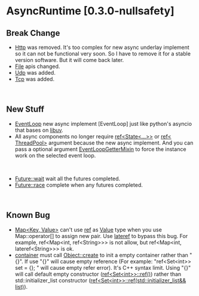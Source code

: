 # AsyncRuntime [0.3.0-nullsafety]

## Break Change

- [Http](include/async_runtime/fundamental/) was removed. It's too complex for new async underlay implement so it can not be functional very soon. So I have to remove it for a stable version software. But it will come back later.
- [File](include/async_runtime/fundamental/file.h) apis changed.
- [Udp](include/async_runtime/io/udp.h) was added.
- [Tcp](include/async_runtime/io/tcp.h) was added.

<br/>

## New Stuff

- [EventLoop](include/async_runtime/fundamental/event_loop.h) new async implement [EventLoop] just like python's asyncio that bases on [libuv](vendor/libuv).
- All async components no longer require [ref<State<...>>]() or [ref< ThreadPool>]() argument because the new async implement. And you can pass a optional argument [EventLoopGetterMixin](include/async_runtime/fundamental/event_loop.h) to force the instance work on the selected event loop.

<br/>

- [Future::wait](include/async_runtime/fundamental/async/future.h) wait all the futures completed.
- [Future::race](include/async_runtime/fundamental/async/future.h) complete when any futures completed.

<br/>

## Known Bug

- [Map<Key, Value>](include/async_runtime/basic/container/map.h) can't use [ref](include/async_runtime/basic/ref.h) as [Value](include/async_runtime/basic/container/map.h) type when you use Map::operator[] to assign new pair. Use [lateref](include/async_runtime/basic/ref.h) to bypass this bug. For example, ref<Map\<int, ref\<String>>> is not allow, but ref<Map\<int, lateref\<String>>> is ok.
- [container](include/async_runtime/basic/container.h) must call [Object::create](include/async_runtime/object.h) to init a empty container rather than "{}". If use "{}" will cause empty reference (For example: "ref<Set\<int>> set = {}; " will cause empty refer error). It's C++ syntax limit. Using "{}" will call default empty constructor ([ref<Set\<int>>::ref()]()) rather than std::initializer_list constructor ([ref<Set\<int>>::ref(std::initializer_list<T>&& list)]()).

